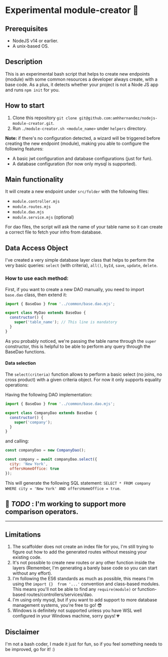 # Experimental module-creator 🚀

## Prerequisites
* NodeJS v14 or earlier.
* A unix-based OS.

## Description

This is an experimental bash script that helps to create new endpoints (module) with some common resources a developer always create, with a base code. As a plus, it detects whether your project is not a Node JS app and runs `npm init` for you.

## How to start

1. Clone this repository `git clone git@github.com:amhhernandez/nodejs-module-creator.git`.
2. Run `./module-creator.sh <module_name>` under `helpers` directory.

**Note:** if there's no configuration detected, a wizard will be triggered before creating the new endpoint (module), making you able to configure the following features:

* A basic jwt configuration and database configurations (just for fun).
* A database configuration (for now only mysql is supported).

## Main functionality

It will create a new endpoint under `src/folder` with the following files:

* `module.controller.mjs`
* `module.routes.mjs`
* `module.dao.mjs`
* `module.service.mjs` (optional)

For dao files, the script will ask the name of your table name so it can create a correct file to fetch your infro from database.

## Data Access Object

I've created a very simple database layer class that helps to perform the very basic queries: `select` (with criteria), `all()`, `byId`, `save`, `update`, `delete`.

### How to use each method:

First, if you want to create a new DAO manually, you need to import `base.dao` class, then extend it:

```javascript
import { BaseDao } from '../common/base.dao.mjs';

export class MyDao extends BaseDao {
  constructor() {
    super('table_name'); // This line is mandatory
  }
}
```

As you probably noticed, we're passing the table name through the `super` constructor, this is helpful to be able to perform any query through the BaseDao functions.

#### Data selection

The `select(criteria)` function allows to perform a basic select (no joins, no cross product) with a given criteria object. For now it only supports equality operations:

Having the following DAO implementation:

```javascript
import { BaseDao } from '../common/base.dao.mjs';

export class CompanyDao extends BaseDao {
  constructor() {
    super('company');
  }
}
```

and calling:

```javascript
const companyDao = new CompanyDao();

const company = await companyDao.select({
  city: 'New York',
  offersHomeOffice: true
});
```

This will generate the following SQL statement: `SELECT * FROM company WHERE city = 'New York' AND offersHomeOffice = true`.

📝 *TODO* : I'm working to support more comparison operators.
---
---

## Limitations

1. The scaffolder does not create an index file for you, I'm still trying to figure out how to add the generated routes without messing your existing code.
2. It's not possible to create new routes or any other function inside the layers (Remember, I'm generating a barely base code so you can start without any effort).
3. I'm following the ES6 standards as much as possible, this means I'm using the `import {}  from '...'` convention and class-based modules. This means you'll not be able to find any `require(module)` or function-based routes/controllers/services/dao.
4. I'm using only mysql, but if you want to add support to more database management systems, you're free to go! 😎
5. Windows is definitely not supported unless you have WSL well configured in your Windows machine, sorry guys! 💔

## Disclaimer

I'm not a bash coder, I made it just for fun, so if you feel something needs to be improved, go for it! :)
